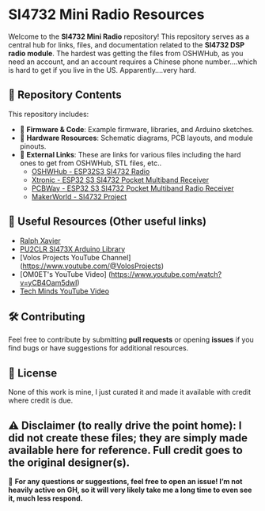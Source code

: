 # SI4732 Mini Radio Resources

Welcome to the **SI4732 Mini Radio** repository! This repository serves as a central hub for links, files, and documentation related to the **SI4732 DSP radio module**. The hardest was getting the files from OSHWHub, as you need an account, and an account requires a Chinese phone number….which is hard to get if you live in the US. Apparently….very hard.

## 📁 Repository Contents
This repository includes:

- 🔧 **Firmware & Code**: Example firmware, libraries, and Arduino sketches.
- 📡 **Hardware Resources**: Schematic diagrams, PCB layouts, and module pinouts.
- 🔗 **External Links**: These are links for various files including the hard ones to get from OSHWHub, STL files, etc..
  - [OSHWHub - ESP32S3 SI4732 Radio](https://oshwhub.com/sunnygold/esp32s3-si4732-shou-yin-ji)
  - [Xtronic - ESP32 S3 SI4732 Pocket Multiband Receiver](https://xtronic.org/circuit/rf/radio-receiver/esp32-s3-si4732-pocket-multiband-receiver/)
  - [PCBWay - ESP32 S3 SI4732 Pocket Multiband Radio Receiver](https://www.pcbway.com/project/shareproject/ESP32_S3_SI4732_pocket_multiband_radio_receiver_40ce2b94.html)
  - [MakerWorld - SI4732 Project](https://makerworld.com/en/models/785921)

## 🔗 Useful Resources (Other useful links)
- [Ralph Xavier](https://github.com/ralphxavier/SI4735)
- [PU2CLR SI473X Arduino Library](https://github.com/pu2clr/SI4735)
- [Volos Projects YouTube Channel] (https://www.youtube.com/@VolosProjects)
- [OM0ET's YouTube Video] (https://www.youtube.com/watch?v=yCB4Oam5dwI)
- [Tech Minds YouTube Video](https://www.youtube.com/watch?v=GpEa6MSVy7k)


## 🛠 Contributing
Feel free to contribute by submitting **pull requests** or opening **issues** if you find bugs or have suggestions for additional resources.

## 📜 License
None of this work is mine, I just curated it and made it available with credit where credit is due.

⚠️ Disclaimer (to really drive the point home):
I did not create these files; they are simply made available here for reference. Full credit goes to the original designer(s).
---
📧 **For any questions or suggestions, feel free to open an issue! I’m not heavily active on GH, so it will very likely take me a long time to even see it, much less respond.**

